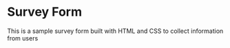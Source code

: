 # Survey Form 
This is a sample survey form built with HTML and CSS to collect information from users
